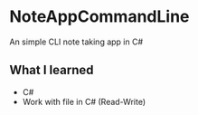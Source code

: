 # NoteAppCommandLine
An simple CLI note taking app in C#

## What I learned
  * C#
  * Work with file in C# (Read-Write)

